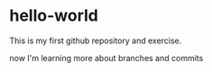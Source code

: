 # hello-world
This is my first github repository and exercise.

now I'm learning more about branches and commits
